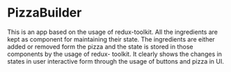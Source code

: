 # PizzaBuilder

This is an app based on the usage of redux-toolkit.
All the ingredients are kept as component for maintaining their state. The ingredients are either added or removed form the pizza and the state is stored in those components by the usage of redux- toolkit.
It clearly shows the changes in states in user interactive form through the usage of buttons and pizza in UI.
